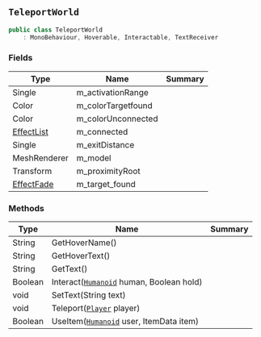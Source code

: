 ## `TeleportWorld`

```csharp
public class TeleportWorld
    : MonoBehaviour, Hoverable, Interactable, TextReceiver

```

### Fields

| Type | Name | Summary | 
| --- | --- | --- | 
| Single | m_activationRange |  | 
| Color | m_colorTargetfound |  | 
| Color | m_colorUnconnected |  | 
| [EffectList](./EffectList.md) | m_connected |  | 
| Single | m_exitDistance |  | 
| MeshRenderer | m_model |  | 
| Transform | m_proximityRoot |  | 
| [EffectFade](./EffectFade.md) | m_target_found |  | 


### Methods

| Type | Name | Summary | 
| --- | --- | --- | 
| String | GetHoverName() |  | 
| String | GetHoverText() |  | 
| String | GetText() |  | 
| Boolean | Interact([`Humanoid`](./Humanoid.md) human, Boolean hold) |  | 
| void | SetText(String text) |  | 
| void | Teleport([`Player`](./Player.md) player) |  | 
| Boolean | UseItem([`Humanoid`](./Humanoid.md) user, ItemData item) |  | 


